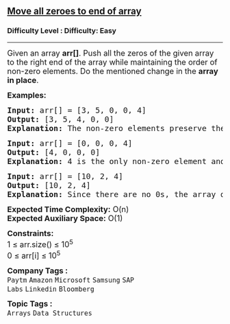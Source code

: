 <h2><a href="https://www.geeksforgeeks.org/problems/move-all-zeroes-to-end-of-array0751/1?page=4&difficulty=Easy&sortBy=submissions">Move all zeroes to end of array</a></h2><h3>Difficulty Level : Difficulty: Easy</h3><hr><div class="problems_problem_content__Xm_eO"><p><span style="font-size: 18px;">Given an array <strong>arr[]</strong>. Push all the zeros of the given array to the right end of the array while maintaining the order of non-zero elements. Do the mentioned change in the <strong>array in place</strong>.</span></p>
<p><span style="font-size: 18px;"><strong>Examples:</strong></span></p>
<pre><span style="font-size: 18px;"><strong>Input: </strong>arr[] = [3, 5, 0, 0, 4]
<strong>Output:</strong> [3, 5, 4, 0, 0]
<strong>Explanation:</strong> The non-zero elements preserve their order while the 0 elements are moved to the right.
</span></pre>
<pre><span style="font-size: 18px;"><strong>Input: </strong>arr[] = [0, 0, 0, 4]
<strong>Output:</strong> [4, 0, 0, 0]
<strong>Explanation:</strong> 4 is the only non-zero element and it gets moved to the left.
</span></pre>
<pre><span style="font-size: 18px;"><strong>Input: </strong>arr[] = [10, 2, 4]
<strong>Output:</strong> [10, 2, 4]
<strong>Explanation:</strong> Since there are no 0s, the array does not change.</span></pre>
<p><span style="font-size: 18px;"><strong>Expected Time Complexity:</strong> O(n)<br><strong>Expected Auxiliary Space:</strong>&nbsp;O(1)</span></p>
<p><span style="font-size: 18px;"><strong>Constraints:</strong><br>1 ≤ arr.size() ≤ 10<sup>5</sup><br>0 ≤ arr[i] ≤ 10<sup>5</sup></span></p></div><p><span style=font-size:18px><strong>Company Tags : </strong><br><code>Paytm</code>&nbsp;<code>Amazon</code>&nbsp;<code>Microsoft</code>&nbsp;<code>Samsung</code>&nbsp;<code>SAP Labs</code>&nbsp;<code>Linkedin</code>&nbsp;<code>Bloomberg</code>&nbsp;<br><p><span style=font-size:18px><strong>Topic Tags : </strong><br><code>Arrays</code>&nbsp;<code>Data Structures</code>&nbsp;